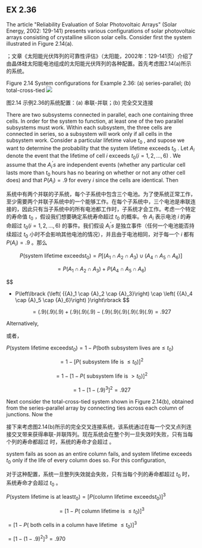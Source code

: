 ## EX 2.36

The article "Reliability Evaluation of Solar Photovoltaic Arrays" (Solar Energy, 2002: 129-141) presents various configurations of solar photovoltaic arrays consisting of crystalline silicon solar cells. Consider first the system illustrated in Figure 2.14(a).

；文章《太阳能光伏阵列的可靠性评估》（太阳能，2002年：129-141页）介绍了由晶体硅太阳能电池组成的太阳能光伏阵列的各种配置。首先考虑图2.14(a)所示的系统。

Figure 2.14 System configurations for Example 2.36: (a) series-parallel; (b) total-cross-tied
![](01913607-292d-7d0a-a250-4b01870485a1_37_425535.jpg)

图2.14 示例2.36的系统配置：(a) 串联-并联；(b) 完全交叉连接

There are two subsystems connected in parallel, each one containing three cells. In order for the system to function, at least one of the two parallel subsystems must work. Within each subsystem, the three cells are connected in series, so a subsystem will work only if all cells in the subsystem work. Consider a particular lifetime value ${t}_{0}$ , and supose we want to determine the probability that the system lifetime exceeds ${t}_{0}$ . Let ${A}_{i}$ denote the event that the lifetime of cell $i$ exceeds ${t}_{0}\left( {i = 1,2,\ldots ,6}\right)$ . We assume that the ${A}_{i}^{\prime }s$ are independent events (whether any particular cell lasts more than ${t}_{0}$ hours has no bearing on whether or not any other cell does) and that $P\left( {A}_{i}\right) = {.9}$ for every $i$ since the cells are identical. Then

系统中有两个并联的子系统，每个子系统中包含三个电池。为了使系统正常工作，至少需要两个并联子系统中的一个能够工作。在每个子系统中，三个电池是串联连接的，因此只有当子系统中的所有电池都工作时，子系统才会工作。考虑一个特定的寿命值 ${t}_{0}$ ，假设我们想要确定系统寿命超过 ${t}_{0}$ 的概率。令 ${A}_{i}$ 表示电池 $i$ 的寿命超过 ${t}_{0}\left( {i = 1,2,\ldots ,6}\right)$ 的事件。我们假设 ${A}_{i}^{\prime }s$ 是独立事件（任何一个电池能否持续超过 ${t}_{0}$ 小时不会影响其他电池的情况），并且由于电池相同，对于每一个 $i$ 都有 $P\left( {A}_{i}\right) = {.9}$ 。那么

$$
P\left( {\text{system lifetime exceeds}{t}_{0}}\right) = P\left\lbrack {\left( {{A}_{1} \cap {A}_{2} \cap {A}_{3}}\right) \cup \left( {{A}_{4} \cap {A}_{5} \cap {A}_{6}}\right) }\right\rbrack
$$

$$
= P\left( {{A}_{1} \cap {A}_{2} \cap {A}_{3}}\right) + P\left( {{A}_{4} \cap {A}_{5} \cap {A}_{6}}\right)
$$

$$
-   P\left\lbrack {\left( {{A}_1 \cap {A}_2 \cap {A}_3}\right) \cap \left( {{A}_4 \cap {A}_5 \cap {A}_6}\right) }\right\rbrack
$$

$$
= \left( {.9}\right) \left( {.9}\right) \left( {.9}\right) + \left( {.9}\right) \left( {.9}\right) \left( {.9}\right) - \left( {.9}\right) \left( {.9}\right) \left( {.9}\right) \left( {.9}\right) \left( {.9}\right) \left( {.9}\right) = {.927}
$$

Alternatively,

或者，

$P\left( {\text{system lifetime exceeds}{t}_{0}}\right) = 1 - P\left( {\text{both subsystem lives are} \leq {t}_{0}}\right)$

$$
= 1 - {\left\lbrack P\left( \text{ subsystem life is } \leq {t}_{0}\right) \right\rbrack }^{2}
$$

$$
= 1 - {\left\lbrack 1 - P\left( \text{ subsystem life is } > {t}_{0}\right) \right\rbrack }^{2}
$$

$$
= 1 - {\left\lbrack 1 - {\left( {.9}\right) }^{3}\right\rbrack }^{2} = {.927}
$$

Next consider the total-cross-tied system shown in Figure 2.14(b), obtained from the series-parallel array by connecting ties across each column of junctions. Now the

接下来考虑图2.14(b)所示的完全交叉连接系统，该系统通过在每一个交叉点列连接交叉带来获得串联-并联阵列。现在系统会在整个列一旦失效时失败，只有当每个列的寿命都超过 时，系统的寿命才会超过 。

system fails as soon as an entire column fails, and system lifetime exceeds ${t}_{0}$ only if the life of every column does so. For this configuration,

对于这种配置，系统一旦整列失效就会失败，只有当每个列的寿命都超过 ${t}_{0}$ 时，系统寿命才会超过 ${t}_{0}$ 。

$P\left( {\text{system lifetime is at least}{t}_{0}}\right) = {\left\lbrack P\left( \text{column lifetime exceeds}{t}_{0}\right) \right\rbrack }^{3}$

$$
= {\left\lbrack 1 - P\left( \text{ column lifetime is } \leq {t}_{0}\right) \right\rbrack }^{3}
$$

$= {\left\lbrack 1 - P\left( \text{ both cells in a column have lifetime } \leq {t}_{0}\right) \right\rbrack }^{3}$

$= {\left\lbrack 1 - {\left( 1 - {.9}\right) }^{2}\right\rbrack }^{3} = {.970}$


<a id="org09cfbcf"></a>